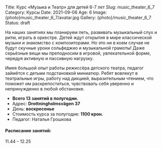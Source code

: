Title: Курс «Музыка и Театр» для детей 6-7 лет
Slug: music_theater_6_7
Category: Курсы
Date: 2021-09-06
Age: 6
Image: {photo}music_theater_6_7/avatar.jpg
Gallery: {photo}/music_theater_6_7
Status: draft

На наших занятиях мы планируем петь, развивать музыкальный слух и ритм, играть в оркестре. Детей ждут открытия в мире классической музыки и знакомство с композиторами. Но это ни в коем случае не будут скучные уроки сольфеджио и музыкальной грамоты! Даже серьёзные вещи мы преподносим в игровой, увлекательной форме, чередуя активную и пассивную нагрузку. 

Имея большой опыт работы режиссёра детского театра, педагог займётся с детьми подстановкой миниатюр. Ребят вовлекут в театральные игры, работу над дикцией, выразительным чтением, что поможет им раскрепоститься, чувствовать себя уверенно и непринужденно в любой обстановке.

* **Всего 13 занятий в полугодии.**
* Адрес: **Drottningholmsvägen 37**
* День: **воскресенье**
* Стоимость курса за полугодие: **1100 крон.**
* Педагог: Наталья Грошкова

#### Расписание занятий:

11.44 – 12.25
